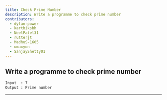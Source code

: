 ```yaml
---
title: Check Prime Number
description: Write a programme to check prime number
contributors:
  - dylan-power
  - karthiksbh
  - NeelPatel31
  - rutterjt
  - MadhuS-1605
  - umaxyon
  - SanjayShetty01
---
```


## Write a programme to check prime number

```txt
Input  : 7
Output : Prime number
```

---
